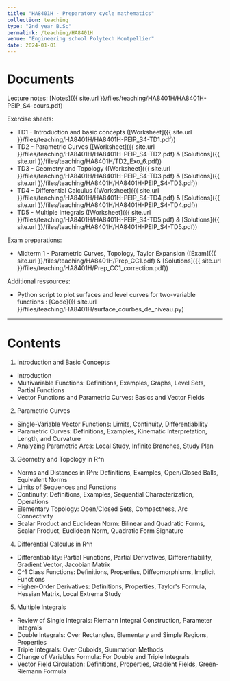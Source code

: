 ```yaml
---
title: "HA8401H - Preparatory cycle mathematics"
collection: teaching
type: "2nd year B.Sc"
permalink: /teaching/HA8401H
venue: "Engineering school Polytech Montpellier"
date: 2024-01-01
---
```


Documents
======

Lecture notes: [Notes]({{ site.url }}/files/teaching/HA8401H/HA8401H-PEIP_S4-cours.pdf)

Exercise sheets: 
 - TD1 - Introduction and basic concepts ([Worksheet]({{ site.url }}/files/teaching/HA8401H/HA8401H-PEIP_S4-TD1.pdf))
 - TD2 - Parametric Curves ([Worksheet]({{ site.url }}/files/teaching/HA8401H/HA8401H-PEIP_S4-TD2.pdf) & [Solutions]({{ site.url }}/files/teaching/HA8401H/TD2_Exo_6.pdf))
 - TD3 - Geometry and Topology ([Worksheet]({{ site.url }}/files/teaching/HA8401H/HA8401H-PEIP_S4-TD3.pdf) & [Solutions]({{ site.url }}/files/teaching/HA8401H/HA8401H-PEIP_S4-TD3.pdf))
 - TD4 - Differential Calculus ([Worksheet]({{ site.url }}/files/teaching/HA8401H/HA8401H-PEIP_S4-TD4.pdf) & [Solutions]({{ site.url }}/files/teaching/HA8401H/HA8401H-PEIP_S4-TD4.pdf))
 - TD5 - Multiple Integrals ([Worksheet]({{ site.url }}/files/teaching/HA8401H/HA8401H-PEIP_S4-TD5.pdf) & [Solutions]({{ site.url }}/files/teaching/HA8401H/HA8401H-PEIP_S4-TD5.pdf))

 Exam preparations: 
 - Midterm 1 - Parametric Curves, Topology, Taylor Expansion ([Exam]({{ site.url }}/files/teaching/HA8401H/Prep_CC1.pdf) & [Solutions]({{ site.url }}/files/teaching/HA8401H/Prep_CC1_correction.pdf))

 Additional ressources:
 - Python script to plot surfaces and level curves for two-variable functions : [Code]({{ site.url }}/files/teaching/HA8401H/surface_courbes_de_niveau.py)

***

Contents
======

1) Introduction and Basic Concepts
 - Introduction
 - Multivariable Functions: Definitions, Examples, Graphs, Level Sets, Partial Functions
 - Vector Functions and Parametric Curves: Basics and Vector Fields

2) Parametric Curves
 - Single-Variable Vector Functions: Limits, Continuity, Differentiability
 - Parametric Curves: Definitions, Examples, Kinematic Interpretation, Length, and Curvature
 - Analyzing Parametric Arcs: Local Study, Infinite Branches, Study Plan

3) Geometry and Topology in R^n
 - Norms and Distances in R^n: Definitions, Examples, Open/Closed Balls, Equivalent Norms
 - Limits of Sequences and Functions
 - Continuity: Definitions, Examples, Sequential Characterization, Operations
 - Elementary Topology: Open/Closed Sets, Compactness, Arc Connectivity
 - Scalar Product and Euclidean Norm: Bilinear and Quadratic Forms, Scalar Product, Euclidean Norm, Quadratic Form Signature

4) Differential Calculus in R^n
 - Differentiability: Partial Functions, Partial Derivatives, Differentiability, Gradient Vector, Jacobian Matrix
 - C^1 Class Functions: Definitions, Properties, Diffeomorphisms, Implicit Functions
 - Higher-Order Derivatives: Definitions, Properties, Taylor's Formula, Hessian Matrix, Local Extrema Study

5) Multiple Integrals
 - Review of Single Integrals: Riemann Integral Construction, Parameter Integrals
 - Double Integrals: Over Rectangles, Elementary and Simple Regions, Properties
 - Triple Integrals: Over Cuboids, Summation Methods
 - Change of Variables Formula: For Double and Triple Integrals
 - Vector Field Circulation: Definitions, Properties, Gradient Fields, Green-Riemann Formula





